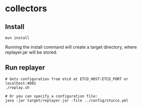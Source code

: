 collectors
==========

Install
-------
    mvn install

Running the install command will create a target directory, where replayer.jar will be stored.

Run replayer
-----------
    # Gets configuration from etcd at ETCD_HOST:ETCD_PORT or localhost:4001
    ./replay.sh
    
    # Or you can specify a configuration file:
    java -jar target/replayer.jar -file ../config/stucco.yml


